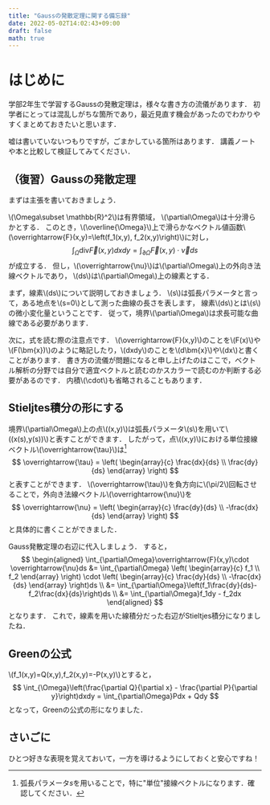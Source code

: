 ```yaml
---
title: "Gaussの発散定理に関する備忘録"
date: 2022-05-02T14:02:43+09:00
draft: false
math: true
---
```


# はじめに

学部2年生で学習するGaussの発散定理は，様々な書き方の流儀があります．
初学者にとっては混乱しがちな箇所であり，最近見直す機会があったのでわかりやすくまとめておきたいと思います．

嘘は書いていないつもりですが，ごまかしている箇所はあります．
講義ノートや本と比較して検証してみてください．

## （復習）Gaussの発散定理

まずは主張を書いておきましょう．

\\(\Omega\subset \mathbb{R}^2\\)は有界領域，
\\(\partial\Omega\\)は十分滑らかとする．
このとき，\\(\overline{\Omega}\\)上で滑らかなベクトル値函数\\(\overrightarrow{F}(x,y)=\left(f_1(x,y), f_2(x,y)\right)\\)に対し，
$$
\int_{\Omega}\mathrm{div}\overrightarrow{F}(x,y)dxdy
= \int_{\partial\Omega}\overrightarrow{F}(x,y)\cdot \overrightarrow{\nu}ds
$$
が成立する．
但し，\\(\overrightarrow{\nu}\\)は\\(\partial\Omega\\)上の外向き法線ベクトルであり，
\\(ds\\)は\\(\partial\Omega\\)上の線素とする．

まず，線素\\(ds\\)について説明しておきましょう．
\\(s\\)は弧長パラメータと言って，ある地点を\\(s=0\\)として測った曲線の長さを表します，
線素\\(ds\\)とは\\(s\\)の微小変化量ということです．
従って，境界\\(\partial\Omega\\)は求長可能な曲線である必要があります．

次に，式を読む際の注意点です．
\\(\overrightarrow{F}(x,y)\\)のことを\\(F(x)\\)や\\(F(\\bm{x})\\)のように略記したり，\\(dxdy\\)のことを\\(d\\bm{x}\\)や\\(dx\\)と書くことがあります．
書き方の流儀が問題になると申し上げたのはここで，ベクトル解析の分野では自分で適宜ベクトルと読むのかスカラーで読むのか判断する必要があるのです．
内積\\(\cdot\\)も省略されることもあります．

## Stieljtes積分の形にする

境界\\(\partial\Omega\\)上の点\\((x,y)\\)は弧長パラメータ\\(s\\)を用いて\\((x(s),y(s))\\)と表すことができます．
したがって，点\\((x,y)\\)における単位接線ベクトル\\(\overrightarrow{\tau}\\)は[^1]
$$
\overrightarrow{\tau} =
\left(
\begin{array}{c}
\frac{dx}{ds} \\
\frac{dy}{ds}
\end{array}
\right)
$$
と表すことができます．
\\(\overrightarrow{\tau}\\)を負方向に\\(\pi/2\\)回転させることで，外向き法線ベクトル\\(\overrightarrow{\nu}\\)を
$$
\overrightarrow{\nu} =
\left(
\begin{array}{c}
\frac{dy}{ds} \\
-\frac{dx}{ds}
\end{array}
\right)
$$
と具体的に書くことができました．

Gauss発散定理の右辺に代入しましょう．
すると，
$$
\begin{aligned}
\int_{\partial\Omega}\overrightarrow{F}(x,y)\cdot \overrightarrow{\nu}ds
&= \int_{\partial\Omega}
\left(
\begin{array}{c}
f_1 \\
f_2
\end{array}
\right)
\cdot
\left(
\begin{array}{c}
\frac{dy}{ds} \\
-\frac{dx}{ds}
\end{array}
\right)ds \\
&= \int_{\partial\Omega}\left(f_1\frac{dy}{ds}-f_2\frac{dx}{ds}\right)ds \\
&= \int_{\partial\Omega}f_1dy - f_2dx
\end{aligned}
$$
となります．
これで，線素を用いた線積分だった右辺がStieltjes積分になりましたね．

## Greenの公式

\\(f_1(x,y)=Q(x,y),f_2(x,y)=-P(x,y)\\)とすると，
$$
\int_{\Omega}\left(\frac{\partial Q}{\partial x} - \frac{\partial P}{\partial y}\right)dxdy
= \int_{\partial\Omega}Pdx + Qdy
$$
となって，Greenの公式の形になりました．

## さいごに

ひとつ好きな表現を覚えておいて，一方を導けるようにしておくと安心ですね！

[^1]:弧長パラメータ$s$を用いることで，特に"単位"接線ベクトルになります．確認してください．
